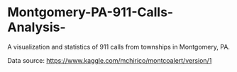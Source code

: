 # Montgomery-PA-911-Calls-Analysis-
A visualization and statistics of 911 calls from townships in Montgomery, PA. 

Data source: https://www.kaggle.com/mchirico/montcoalert/version/1
